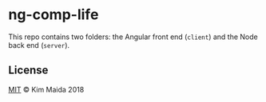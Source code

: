 # ng-comp-life

This repo contains two folders: the Angular front end (`client`) and the Node back end (`server`).

## License

[MIT](LICENSE) © Kim Maida 2018